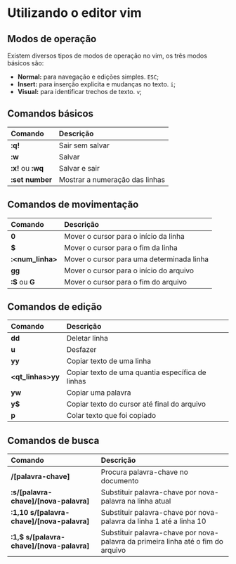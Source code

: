 # Utilizando o editor vim

## Modos de operação

Existem diversos tipos de modos de operação no vim, os três modos básicos são:
- **Normal:** para navegação e edições simples. `ESC`;
- **Insert:** para inserção explicita e mudanças no texto. `i`;
- **Visual:** para identificar trechos de texto. `v`;

## Comandos básicos
Comando | Descrição
:-------| :--------
**:q!** | Sair sem salvar
**:w**|Salvar
**:x!** ou **:wq** | Salvar e sair
**:set number** | Mostrar a numeração das linhas

## Comandos de movimentação
Comando | Descrição
:-------| :--------
**0** | Mover o cursor para o início da linha
**$** | Mover o cursor para o fim da linha
**:<num_linha>** | Mover o cursor para uma determinada linha
**gg** | Mover o cursor para o início do arquivo
**:$** ou **G** | Mover o cursor para o fim do arquivo

## Comandos de edição
Comando | Descrição
:-------| :--------
**dd** | Deletar linha
**u** | Desfazer
**yy** | Copiar texto de uma linha
**<qt_linhas>yy** | Copiar texto de uma quantia específica de linhas 
**yw** | Copiar uma palavra
**y$** | Copiar texto do cursor até final do arquivo
**p** | Colar texto que foi copiado

## Comandos de busca
Comando | Descrição
:-------| :--------
**/[palavra-chave]** | Procura palavra-chave no documento
**:s/[palavra-chave]/[nova-palavra]** | Substituir palavra-chave por nova-palavra na linha atual
**:1,10 s/[palavra-chave]/[nova-palavra]** | Substituir palavra-chave por nova-palavra da linha 1 até a linha 10
**:1,$ s/[palavra-chave]/[nova-palavra]** | Substituir palavra-chave por nova-palavra da primeira linha até o fim do arquivo
